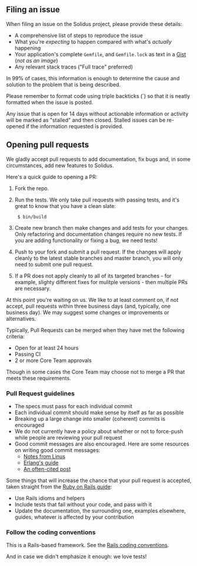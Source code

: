 ## Filing an issue

When filing an issue on the Solidus project, please provide these details:

* A comprehensive list of steps to reproduce the issue
* What you're *expecting* to happen compared with what's *actually* happening
* Your application's complete `Gemfile`, and `Gemfile.lock` as text in a [Gist](https://gist.github.com) (*not as an image*)
* Any relevant stack traces ("Full trace" preferred)

In 99% of cases, this information is enough to determine the cause and solution
to the problem that is being described.

Please remember to format code using triple backticks (\`) so that it is neatly
formatted when the issue is posted.

Any issue that is open for 14 days without actionable information or activity
will be marked as "stalled" and then closed. Stalled issues can be re-opened if
the information requested is provided.

## Opening pull requests

We gladly accept pull requests to add documentation, fix bugs and, in some circumstances,
add new features to Solidus.

Here's a quick guide to opening a PR:

1. Fork the repo.

2. Run the tests. We only take pull requests with passing tests, and it's great
to know that you have a clean slate:

        $ bin/build

3. Create new branch then make changes and add tests for your changes. Only
refactoring and documentation changes require no new tests. If you are adding
functionality or fixing a bug, we need tests!

4. Push to your fork and submit a pull request. If the changes will apply cleanly
to the latest stable branches and master branch, you will only need to submit one
pull request.

5. If a PR does not apply cleanly to all of its targeted branches - for example,
slighty different fixes for mulitple versions -  then multiple PRs are necessary.

At this point you're waiting on us. We like to at least comment on, if not
accept, pull requests within three business days (and, typically, one business
day). We may suggest some changes or improvements or alternatives.

Typically, Pull Requests can be merged when they have met the following criteria:

- Open for at least 24 hours
- Passing CI
- 2 or more Core Team approvals

Though in some cases the Core Team may choose not to merge a PR that meets these requirements.

### Pull Request guidelines

* The specs must pass for each individual commit
* Each individual commit should make sense by itself as far as possible
* Breaking up a large change into smaller (coherent) commits is encouraged
* We do not currently have a policy about whether or not to force-push while
people are reviewing your pull request
* Good commit messages are also encouraged. Here are some resources on writing
good commit messages:
  * [Notes from Linus](https://github.com/torvalds/subsurface/commit/b6590150d68df528efd40c889ba6eea476b39873)
  * [Erlang's guide](https://github.com/erlang/otp/wiki/Writing-good-commit-messages)
  * [An often-cited post](http://tbaggery.com/2008/04/19/a-note-about-git-commit-messages.html)

Some things that will increase the chance that your pull request is accepted,
taken straight from the [Ruby on Rails guide](http://guides.rubyonrails.org/contributing_to_ruby_on_rails.html):

* Use Rails idioms and helpers
* Include tests that fail without your code, and pass with it
* Update the documentation, the surrounding one, examples elsewhere, guides,
  whatever is affected by your contribution

### Follow the coding conventions

This is a Rails-based framework.  See the [Rails coding conventions](http://guides.rubyonrails.org/contributing_to_ruby_on_rails.html#follow-the-coding-conventions).

And in case we didn't emphasize it enough: we love tests!
